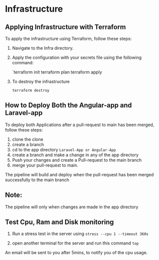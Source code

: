 # Infrastructure

## Applying Infrastructure with Terraform

To apply the infrastructure using Terraform, follow these steps:

1. Navigate to the Infra directory.

2. Apply the configuration with your secrets file using the following command:

   `terraform init
   terraform plan 
   terraform apply

3. To destroy the infrastructure
   ```shell
   terraform destroy 

## How to Deploy Both the Angular-app and Laravel-app

To deploy both Applications after a pull-request to main has been merged, follow these steps:

1. clone the clone 
2. create a branch
3. cd to the app directory `Laravel-App or Angular-App`
4. create a branch and make a change in any of the app directory
5. Push your changes and create a Pull-request to the main branch
6. merge your pull-request to main.

The pipeline will build and deploy when the pull-request has been merged successfully to the main branch

## Note:
The pipeline will only when changes are made in the app directory

## Test Cpu, Ram and Disk monitoring
1. Run a stress test in the server using 
    `stress --cpu 1 --timeout 360s`

2. open another terminal for the server and run this command 
       `top`

An email will be sent to you after 5mins, to notify you of the cpu usage.


